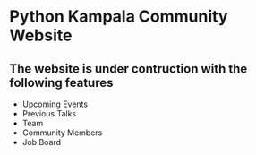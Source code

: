 # Python Kampala Community Website

## The website is under contruction with the following features

- Upcoming Events
- Previous Talks
- Team
- Community Members
- Job Board
